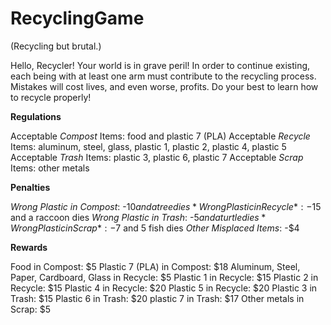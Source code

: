 # RecyclingGame
(Recycling but brutal.)

Hello, Recycler! Your world is in grave peril! In order to continue existing, each being with at least one arm must contribute to the recycling process. Mistakes will cost lives, and even worse, profits. Do your best to learn how to recycle properly!

**Regulations**

Acceptable *Compost* Items: food and plastic 7 (PLA)
Acceptable *Recycle* Items: aluminum, steel, glass, plastic 1, plastic 2, plastic 4, plastic 5
Acceptable *Trash* Items: plastic 3, plastic 6, plastic 7
Acceptable *Scrap* Items: other metals

**Penalties**

*Wrong Plastic in Compost*: -$10 and a tree dies
*Wrong Plastic in Recycle*: -$15 and a raccoon dies
*Wrong Plastic in Trash*: -$5 and a turtle dies
*Wrong Plastic in Scrap*: -$7 and 5 fish dies
*Other Misplaced Items*: -$4

**Rewards**

Food in Compost: $5
Plastic 7 (PLA) in Compost: $18
Aluminum, Steel, Paper, Cardboard, Glass in Recycle: $5
Plastic 1 in Recycle: $15
Plastic 2 in Recycle: $15
Plastic 4 in Recycle: $20
Plastic 5 in Recycle: $20
Plastic 3 in Trash: $15
Plastic 6 in Trash: $20
plastic 7 in Trash: $17
Other metals in Scrap: $5
